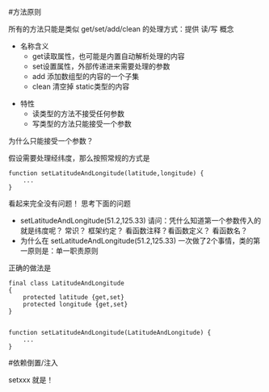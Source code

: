 #方法原则

所有的方法只能是类似 get/set/add/clean 的处理方式：提供 读/写 概念

+ 名称含义
    * get读取属性，也可能是内置自动解析处理的内容
    * set设置属性，外部传递进来需要处理的参数
    * add 添加数组型的内容的一个子集
    * clean 清空掉 static类型的内容

* 特性
    + 读类型的方法不接受任何参数
    + 写类型的方法只能接受一个参数

为什么只能接受一个参数？

假设需要处理经纬度，那么按照常规的方式是 


```
function setLatitudeAndLongitude(latitude,longitude) {
    ...
}
```

看起来完全没有问题！
思考下面的问题
+ setLatitudeAndLongitude(51.2,125.33) 请问：凭什么知道第一个参数传入的就是纬度呢？ 常识？ 框架约定？ 看函数注释？看函数定义？ 看函数名？
+ 为什么在 setLatitudeAndLongitude(51.2,125.33) 一次做了2个事情，类的第一原则是：单一职责原则

正确的做法是


```
final class LatitudeAndLongitude
{
    protected latitude {get,set}
    protected longitude {get,set}
}


function setLatitudeAndLongitude(LatitudeAndLongitude) {
    ...
}
```

#依赖倒置/注入

setxxx 就是！
